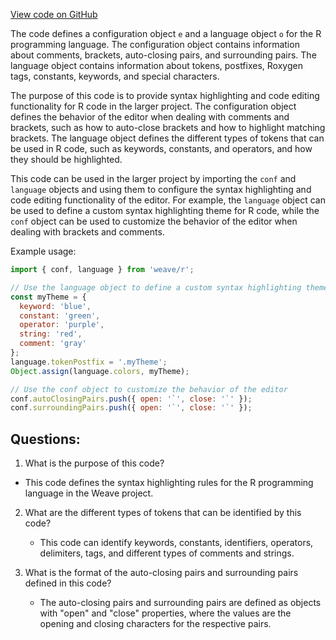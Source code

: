 [View code on GitHub](https://github.com/wandb/weave/weave/frontend/assets/r.2bee8c60.js)

The code defines a configuration object `e` and a language object `o` for the R programming language. The configuration object contains information about comments, brackets, auto-closing pairs, and surrounding pairs. The language object contains information about tokens, postfixes, Roxygen tags, constants, keywords, and special characters. 

The purpose of this code is to provide syntax highlighting and code editing functionality for R code in the larger project. The configuration object defines the behavior of the editor when dealing with comments and brackets, such as how to auto-close brackets and how to highlight matching brackets. The language object defines the different types of tokens that can be used in R code, such as keywords, constants, and operators, and how they should be highlighted. 

This code can be used in the larger project by importing the `conf` and `language` objects and using them to configure the syntax highlighting and code editing functionality of the editor. For example, the `language` object can be used to define a custom syntax highlighting theme for R code, while the `conf` object can be used to customize the behavior of the editor when dealing with brackets and comments. 

Example usage:

```javascript
import { conf, language } from 'weave/r';

// Use the language object to define a custom syntax highlighting theme
const myTheme = {
  keyword: 'blue',
  constant: 'green',
  operator: 'purple',
  string: 'red',
  comment: 'gray'
};
language.tokenPostfix = '.myTheme';
Object.assign(language.colors, myTheme);

// Use the conf object to customize the behavior of the editor
conf.autoClosingPairs.push({ open: '`', close: '`' });
conf.surroundingPairs.push({ open: '`', close: '`' });
```
## Questions: 
 1. What is the purpose of this code?
   - This code defines the syntax highlighting rules for the R programming language in the Weave project.

2. What are the different types of tokens that can be identified by this code?
   - This code can identify keywords, constants, identifiers, operators, delimiters, tags, and different types of comments and strings.

3. What is the format of the auto-closing pairs and surrounding pairs defined in this code?
   - The auto-closing pairs and surrounding pairs are defined as objects with "open" and "close" properties, where the values are the opening and closing characters for the respective pairs.
